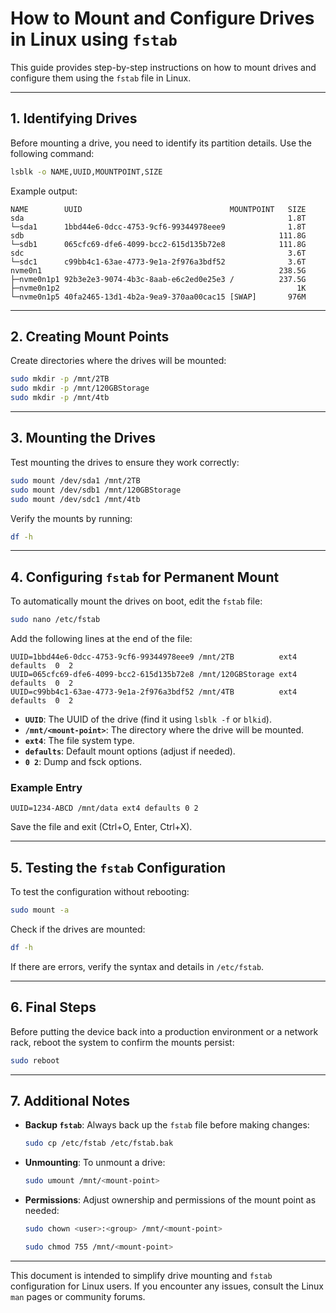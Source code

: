 # How to Mount and Configure Drives in Linux using `fstab`

This guide provides step-by-step instructions on how to mount drives and configure them using the `fstab` file in Linux.

---

## 1. Identifying Drives

Before mounting a drive, you need to identify its partition details. Use the following command:

```bash
lsblk -o NAME,UUID,MOUNTPOINT,SIZE
```

Example output:

```plaintext
NAME        UUID                                 MOUNTPOINT   SIZE
sda                                                           1.8T
└─sda1      1bbd44e6-0dcc-4753-9cf6-99344978eee9              1.8T
sdb                                                         111.8G
└─sdb1      065cfc69-dfe6-4099-bcc2-615d135b72e8            111.8G
sdc                                                           3.6T
└─sdc1      c99bb4c1-63ae-4773-9e1a-2f976a3bdf52              3.6T
nvme0n1                                                     238.5G
├─nvme0n1p1 92b3e2e3-9074-4b3c-8aab-e6c2ed0e25e3 /          237.5G
├─nvme0n1p2                                                     1K
└─nvme0n1p5 40fa2465-13d1-4b2a-9ea9-370aa00cac15 [SWAP]       976M
```

---

## 2. Creating Mount Points

Create directories where the drives will be mounted:

```bash
sudo mkdir -p /mnt/2TB
sudo mkdir -p /mnt/120GBStorage
sudo mkdir -p /mnt/4tb
```

---

## 3. Mounting the Drives

Test mounting the drives to ensure they work correctly:

```bash
sudo mount /dev/sda1 /mnt/2TB
sudo mount /dev/sdb1 /mnt/120GBStorage
sudo mount /dev/sdc1 /mnt/4tb
```

Verify the mounts by running:

```bash
df -h
```
---

## 4. Configuring `fstab` for Permanent Mount

To automatically mount the drives on boot, edit the `fstab` file:

```bash
sudo nano /etc/fstab
```

Add the following lines at the end of the file:

```plaintext
UUID=1bbd44e6-0dcc-4753-9cf6-99344978eee9 /mnt/2TB          ext4    defaults  0  2
UUID=065cfc69-dfe6-4099-bcc2-615d135b72e8 /mnt/120GBStorage ext4    defaults  0  2
UUID=c99bb4c1-63ae-4773-9e1a-2f976a3bdf52 /mnt/4TB          ext4    defaults  0  2
```

- **`UUID`**: The UUID of the drive (find it using `lsblk -f` or `blkid`).
- **`/mnt/<mount-point>`**: The directory where the drive will be mounted.
- **`ext4`**: The file system type.
- **`defaults`**: Default mount options (adjust if needed).
- **`0 2`**: Dump and fsck options.

### Example Entry

```plaintext
UUID=1234-ABCD /mnt/data ext4 defaults 0 2
```

Save the file and exit (Ctrl+O, Enter, Ctrl+X).

---

## 5. Testing the `fstab` Configuration

To test the configuration without rebooting:

```bash
sudo mount -a
```

Check if the drives are mounted:

```bash
df -h
```

If there are errors, verify the syntax and details in `/etc/fstab`.

---

## 6. Final Steps

Before putting the device back into a production environment or a network rack, reboot the system to confirm the mounts persist:

```bash
sudo reboot
```

---

## 7. Additional Notes

- **Backup `fstab`**: Always back up the `fstab` file before making changes:

  ```bash
  sudo cp /etc/fstab /etc/fstab.bak
  ```

- **Unmounting**: To unmount a drive:

  ```bash
  sudo umount /mnt/<mount-point>
  ```

- **Permissions**: Adjust ownership and permissions of the mount point as needed:

  ```bash
  sudo chown <user>:<group> /mnt/<mount-point>
  ```

  ```bash
  sudo chmod 755 /mnt/<mount-point>
  ```

---

This document is intended to simplify drive mounting and `fstab` configuration for Linux users. If you encounter any issues, consult the Linux `man` pages or community forums.
